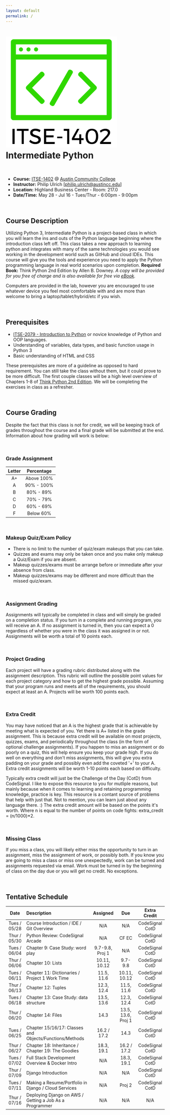 ```yaml
---
layout: default
permalink: /
---
```


# <img src="assets/logo.png" alt="class logo" class="logo"/> **Intermediate Python**

<br />

* **Course:** [ITSE-1402](http://continue.austincc.edu/schedule/courses?name=Intermediate%20Python) @ [Austin Community College](http://continue.austincc.edu/)
* **Instructor:** Philip Ulrich [[philip.ulrich@austincc.edu](mailto:philip.ulrich@austincc.edu)]
* **Location:** Highland Business Center - Room: 217.0
* **Date/Time:** May 28 - Jul 16 - Tues/Thur - 6:00pm - 9:00pm

<br />

## <i class="fa fa-pencil"></i> Course Description
Utilizing Python 3, Intermediate Python is a project-based class in which you will learn the ins and outs of the Python language beginning where the introduction class left off. This class takes a new approach to learning python and integrates with many of the same technologies you would see working in the development world such as GitHub and cloud IDEs. This course will give you the tools and experience you need to apply the Python programming language in real world scenarios upon completion.
**Required Book:** Think Python 2nd Edition by Allen B. Downey. 
*A copy will be provided for you free of charge and is also available for free via [eBook](http://greenteapress.com/thinkpython2/thinkpython2.pdf).*

Computers are provided in the lab, however you are encouraged to use whatever device you feel most comfortable with and are more than welcome to bring a laptop/tablet/hybrid/etc if you wish.

<br />

## <i class="fa fa-vcard"></i> Prerequisites

* [ITSE-2079 - Introduction to Python](http://continue.austincc.edu/schedule/courses?name=Introduction%20to%20Python) or novice knowledge of Python and OOP languages. 
* Understanding of variables, data types, and basic function usage in Python 3
* Basic understanding of HTML and CSS

These prerequisites are more of a guideline as opposed to hard requirement. You can still take the class without them, but it could prove to be more difficult. The first couple classes will be a high level overview of Chapters 1-8 of [Think Python 2nd Edition](http://greenteapress.com/thinkpython2/thinkpython2.pdf). We will be completing the exercises in class as a refresher.  

<br />

## <i class="fa fa-font"></i> Course Grading
Despite the fact that this class is not for credit, we will be keeping track of grades throughout the course and a final grade will be submitted at the end. Information about how grading will work is below:

<br />

### **Grade Assignment**

| Letter | Percentage |
| :----: | :--------: |
| A+     | Above 100% |
| A      | 90% - 100% |
| B      | 80% - 89%  |
| C      | 70% - 79%  |
| D      | 60% - 69%  |
| F      | Below 60%  |

<br />

### **Makeup Quiz/Exam Policy**
- There is no limit to the number of quiz/exam makeups that you can take.
- Quizzes and exams may only be taken once and you make only makeup a Quiz/Exam if you are absent.
- Makeup quizzes/exams must be arrange before or immediate after your absence from class.
- Makeup quizzes/exams may be different and more difficult than the missed quiz/exam.

<br />

### **Assignment Grading**
Assignments will typically be completed in class and will simply be graded on a completion status. If you turn in a complete and running program, you will receive an A. If no assignment is turned in, then you can expect a 0 regardless of whether you were in the class it was assigned in or not. Assignments will be worth a total of 10 points each.

<br />

### **Project Grading**
Each project will have a grading rubric distributed along with the assignment description. This rubric will outline the possible point values for each project category and how to get the highest grade possible. Assuming that your program runs and meets all of the requirements, you should expect at least an A. Projects will be worth 100 points each.

<br />

### **Extra Credit**
You may have noticed that an A is the highest grade that is achievable by meeting what is expected of you. Yet there is A+ listed in the grade assignment. This is because extra credit will be available on most projects, quizzes, exams, and periodically throughout the class (in the form of optional challenge assignments). If you happen to miss an assignment or do poorly on a quiz, this will help ensure you keep your grade high. If you do well on everything and don't miss assignments, this will give you extra padding on your grade and possibly even add the coveted '+' to your A. Extra credit assignments will be worth 1-10 points each based on difficulty.  

Typically extra credit will just be the Challenge of the Day (CotD) from CodeSignal. I like to expose this resource to you for mutliple reasons, but mainly because when it comes to learning and retaining programming knowledge, practice is key. This resource is a contant source of problems that help with just that. Not to mention, you can learn just about any language there. :) The extra credit amount will be based on the points it's worth. Where n is equal to the number of points on code fights: extra_credit = (n/1000)*2. 

<br />

### **Missing Class**
If you miss a class, you will likely either miss the opportunity to turn in an assignment, miss the assignment of work, or possibly both. If you know you are going to miss a class or miss one unexpectedly, work can be turned and assignments requested via email. Work must be turned in by the beginning of class on the day due or you will get no credit. No exceptions. 

<br />

## <i class="fa fa-calendar"></i> Tentative Schedule

|     Date     | Description                                                     | Assigned                           | Due                            | Extra Credit         |
| :----------: | :-------------------------------------------------------------- | :--------------------------------: | :----------------------------: | :------------------: |
| Tues / 05/28 | Course Introduction / IDE / Git Overview                        | N/A                                | N/A                            | CodeSignal CotD |  
| Thur / 05/30 | Python Review: CodeSignal Arcade                                | N/A                                | CF EC                          | CodeSignal CotD |
| Tues / 06/04 | Chapter 9: Case Study: word play                                | 9.7-9.8, Proj 1                    | N/A                            | CodeSignal CotD |
| Thur / 06/06 | Chapter 10: Lists                                               | 10.11, 10.12                       | 9.7-9.8                        | CodeSignal CotD | 
| Tues / 06/11 | Chapter 11: Dictionaries / Project 1 Work Time                  | 11.5, 11.6                         | 10.11, 10.12                   | CodeSignal CotD |
| Thur / 06/13 | Chapter 12: Tuples                                              | 12.3, 12.4                         | 11.5, 11.6                     | CodeSignal CotD |
| Tues / 06/18 | Chapter 13: Case Study: data structure                          | 13.5, 13.6                         | 12.3, 12.4                     | CodeSignal CotD | 
| Thur / 06/20 | Chapter 14: Files                                               | 14.3                               | 13.5, 13.6, Proj 1             | CodeSignal CotD |
| Tues / 06/25 | Chapter 15/16/17: Classes and Objects/Functions/Methods         | 16.2 / 17.2                        | 14.3                           | CodeSignal CotD | 
| Thur / 06/27 | Chapter 18: Inheritance / Chapter 19: The Goodies               | 18.3, 19.1                         | 16.2 / 17.2                    | CodeSignal CotD |
| Tues / 07/02 | Full Stack Development Overview & Docker Intro                  | N/A                                | 18.3, 19.1                     | CodeSignal CotD |
| Thur / 07/09 | Django Introduction                                             | N/A                                | N/A                            | CodeSignal CotD |
| Tues / 07/11 | Making a Resume/Portfolio in Django / Cloud Services            | N/A                                | Proj 2                         | CodeSignal CotD |
| Thur / 07/16 | Deploying Django on AWS /  Getting a Job As a Programmer        | N/A                                | N/A                            | N/A             |

<br /><br /><br /><br /><br />